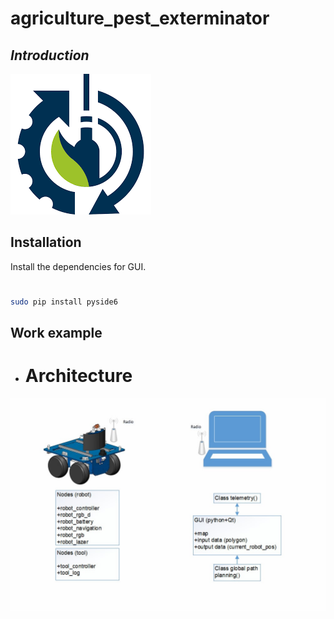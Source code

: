# agriculture_pest_exterminator
## _Introduction_

[![I|Lebedev](/media/icon_ras.png)](https://spcras.ru/units/laboratory.php?ID=462411&UNITS=468487)


## Installation

Install the dependencies for GUI.

#
```sh
sudo pip install pyside6
```

## Work example

* # Architecture

![Architecture](/media/architecture.jpg)
